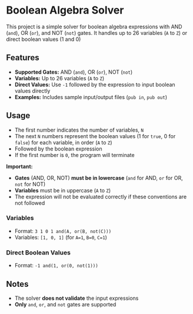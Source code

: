 # Boolean Algebra Solver

This project is a simple solver for boolean algebra expressions with AND (`and`), OR (`or`), and NOT (`not`) gates. It handles up to 26 variables (`A` to `Z`) or direct boolean values (1 and 0)

## Features

- **Supported Gates:** AND (`and`), OR (`or`), NOT (`not`)
- **Variables:** Up to 26 variables (`A` to `Z`)
- **Direct Values:** Use `-1` followed by the expression to input boolean values directly
- **Examples:** Includes sample input/output files (`pub in`, `pub out`)

## Usage

- The first number indicates the number of variables, `N`
- The next `N` numbers represent the boolean values (1 for `true`, 0 for `false`) for each variable, in order (`A` to `Z`)
- Followed by the boolean expression
- If the first number is `0`, the program will terminate

**Important:**

- **Gates** (AND, OR, NOT) **must be in lowercase** (`and` for AND, `or` for OR, `not` for NOT)
- **Variables** must be in uppercase (`A` to `Z`)
- The expression will not be evaluated correctly if these conventions are not followed

### Variables

- Format: `3 1 0 1 and(A, or(B, not(C)))`
- Variables: `[1, 0, 1]` (for `A=1`, `B=0`, `C=1`)
  
### Direct Boolean Values

- Format: `-1 and(1, or(0, not(1)))`

## Notes

- The solver **does not validate** the input expressions
- **Only** `and`, `or`, and `not` gates are supported
